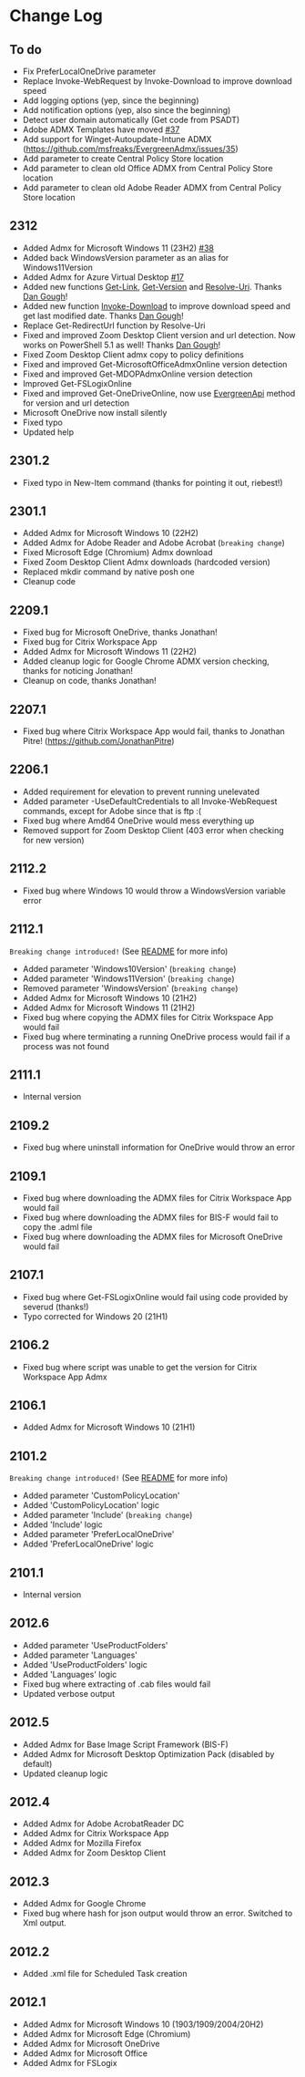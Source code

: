 # Change Log

## To do

*  Fix PreferLocalOneDrive parameter
*  Replace Invoke-WebRequest by Invoke-Download to improve download speed
*  Add logging options (yep, since the beginning)
*  Add notification options (yep, also since the beginning)
*  Detect user domain automatically (Get code from PSADT)
*  Adobe ADMX Templates have moved [#37](https://github.com/msfreaks/EvergreenAdmx/issues/37)
*  Add support for Winget-Autoupdate-Intune ADMX (https://github.com/msfreaks/EvergreenAdmx/issues/35)
*  Add parameter to create Central Policy Store location
*  Add parameter to clean old Office ADMX from Central Policy Store location
*  Add parameter to clean old Adobe Reader ADMX from Central Policy Store location

## 2312

* Added Admx for Microsoft Windows 11 (23H2) [#38](https://github.com/msfreaks/EvergreenAdmx/issues/38)
* Added back WindowsVersion parameter as an alias for Windows11Version
* Added Admx for Azure Virtual Desktop [#17](https://github.com/msfreaks/EvergreenAdmx/issues/17)
* Added new functions [Get-Link](https://github.com/DanGough/Nevergreen/blob/main/Nevergreen/Private/Get-Link.ps1), [Get-Version](https://github.com/DanGough/Nevergreen/blob/main/Nevergreen/Private/Get-Version.ps1) and [Resolve-Uri](https://github.com/DanGough/Nevergreen/blob/main/Nevergreen/Private/Resolve-Uri.ps1). Thanks [Dan Gough](https://github.com/DanGough)!
* Added new function [Invoke-Download](https://github.com/DanGough/PsDownload/blob/main/PsDownload/Public/Invoke-Download.ps1) to improve download speed and get last modified date. Thanks [Dan Gough](https://github.com/DanGough)!
* Replace Get-RedirectUrl function by Resolve-Uri
* Fixed and improved Zoom Desktop Client version and url detection. Now works on PowerShell 5.1 as well! Thanks [Dan Gough](https://github.com/DanGough)!
* Fixed Zoom Desktop Client admx copy to policy definitions
* Fixed and improved Get-MicrosoftOfficeAdmxOnline version detection
* Fixed and improved Get-MDOPAdmxOnline version detection
* Improved Get-FSLogixOnline
* Fixed and improved Get-OneDriveOnline, now use [EvergreenApi](https://stealthpuppy.com/evergreen/invoke/) method for version and url detection
* Microsoft OneDrive now install silently
* Fixed typo
* Updated help

## 2301.2

* Fixed typo in New-Item command (thanks for pointing it out, riebest!)

## 2301.1

* Added Admx for Microsoft Windows 10 (22H2)
* Added Admx for Adobe Reader and Adobe Acrobat (`breaking change`)
* Fixed Microsoft Edge (Chromium) Admx download
* Fixed Zoom Desktop Client Admx downloads (hardcoded version)
* Replaced mkdir command by native posh one
* Cleanup code

## 2209.1

* Fixed bug for Microsoft OneDrive, thanks Jonathan!
* Fixed bug for Citrix Workspace App
* Added Admx for Microsoft Windows 11 (22H2)
* Added cleanup logic for Google Chrome ADMX version checking, thanks for noticing Jonathan!
* Cleanup on code, thanks Jonathan!

## 2207.1

* Fixed bug where Citrix Workspace App would fail, thanks to Jonathan Pitre! (https://github.com/JonathanPitre)

## 2206.1

* Added requirement for elevation to prevent running unelevated
* Added parameter -UseDefaultCredentials to all Invoke-WebRequest commands, except for Adobe since that is ftp :(
* Fixed bug where Amd64 OneDrive would mess everything up
* Removed support for Zoom Desktop Client (403 error when checking for new version)

## 2112.2

* Fixed bug where Windows 10 would throw a WindowsVersion variable error

## 2112.1

`Breaking change introduced!` (See [README][read-me] for more info)

* Added parameter 'Windows10Version' (`breaking change`)
* Added parameter 'Windows11Version' (`breaking change`)
* Removed parameter 'WindowsVersion' (`breaking change`)
* Added Admx for Microsoft Windows 10 (21H2)
* Added Admx for Microsoft Windows 11 (21H2)
* Fixed bug where copying the ADMX files for Citrix Workspace App would fail
* Fixed bug where terminating a running OneDrive process would fail if a process was not found

## 2111.1

*  Internal version

## 2109.2

* Fixed bug where uninstall information for OneDrive would throw an error

## 2109.1

* Fixed bug where downloading the ADMX files for Citrix Workspace App would fail
* Fixed bug where downloading the ADMX files for BIS-F would fail to copy the .adml file
* Fixed bug where downloading the ADMX files for Microsoft OneDrive would fail

## 2107.1

* Fixed bug where Get-FSLogixOnline would fail using code provided by severud (thanks!)
* Typo corrected for Windows 20 (21H1)

## 2106.2

*  Fixed bug where script was unable to get the version for Citrix Workspace App Admx

## 2106.1

*  Added Admx for Microsoft Windows 10 (21H1)

## 2101.2

`Breaking change introduced!` (See [README][read-me] for more info)

*  Added parameter 'CustomPolicyLocation'
*  Added 'CustomPolicyLocation' logic
*  Added parameter 'Include' (`breaking change`)
*  Added 'Include' logic
*  Added parameter 'PreferLocalOneDrive'
*  Added 'PreferLocalOneDrive' logic

## 2101.1

*  Internal version

## 2012.6

*  Added parameter 'UseProductFolders'
*  Added parameter 'Languages'
*  Added 'UseProductFolders' logic
*  Added 'Languages' logic
*  Fixed bug where extracting of .cab files would fail
*  Updated verbose output

## 2012.5

*  Added Admx for Base Image Script Framework (BIS-F)
*  Added Admx for Microsoft Desktop Optimization Pack (disabled by default)
*  Updated cleanup logic

## 2012.4

*  Added Admx for Adobe AcrobatReader DC
*  Added Admx for Citrix Workspace App
*  Added Admx for Mozilla Firefox
*  Added Admx for Zoom Desktop Client

## 2012.3

*  Added Admx for Google Chrome
*  Fixed bug where hash for json output would throw an error. Switched to Xml output.

## 2012.2

*  Added .xml file for Scheduled Task creation

## 2012.1

*  Added Admx for Microsoft Windows 10 (1903/1909/2004/20H2)
*  Added Admx for Microsoft Edge (Chromium)
*  Added Admx for Microsoft OneDrive
*  Added Admx for Microsoft Office
*  Added Admx for FSLogix

[read-me]: https://github.com/msfreaks/EvergreenAdmx/blob/main/README.md